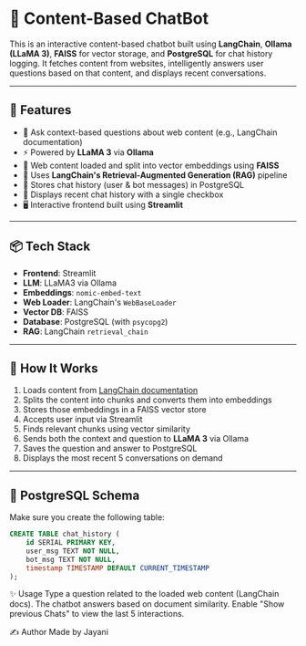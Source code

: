 # 🧠 Content-Based ChatBot

This is an interactive content-based chatbot built using **LangChain**, **Ollama (LLaMA 3)**, **FAISS** for vector storage, and **PostgreSQL** for chat history logging. It fetches content from websites, intelligently answers user questions based on that content, and displays recent conversations.

---

## 🚀 Features

- 💬 Ask context-based questions about web content (e.g., LangChain documentation)
- ⚡ Powered by **LLaMA 3** via **Ollama**
- 📄 Web content loaded and split into vector embeddings using **FAISS**
- 🧠 Uses **LangChain's Retrieval-Augmented Generation (RAG)** pipeline
- 💾 Stores chat history (user & bot messages) in PostgreSQL
- 📜 Displays recent chat history with a single checkbox
- 🖥️ Interactive frontend built using **Streamlit**

---

## 📦 Tech Stack

- **Frontend**: Streamlit
- **LLM**: LLaMA3 via Ollama
- **Embeddings**: `nomic-embed-text`
- **Web Loader**: LangChain's `WebBaseLoader`
- **Vector DB**: FAISS
- **Database**: PostgreSQL (with `psycopg2`)
- **RAG**: LangChain `retrieval_chain`

---

## 🧠 How It Works

1. Loads content from [LangChain documentation](https://docs.smith.langchain.com/)
2. Splits the content into chunks and converts them into embeddings
3. Stores those embeddings in a FAISS vector store
4. Accepts user input via Streamlit
5. Finds relevant chunks using vector similarity
6. Sends both the context and question to **LLaMA 3** via Ollama
7. Saves the question and answer to PostgreSQL
8. Displays the most recent 5 conversations on demand

---

## 📄 PostgreSQL Schema

Make sure you create the following table:

```sql
CREATE TABLE chat_history (
    id SERIAL PRIMARY KEY,
    user_msg TEXT NOT NULL,
    bot_msg TEXT NOT NULL,
    timestamp TIMESTAMP DEFAULT CURRENT_TIMESTAMP
);
``` 
✨ Usage
Type a question related to the loaded web content (LangChain docs).
The chatbot answers based on document similarity.
Enable "Show previous Chats" to view the last 5 interactions.

✍️ Author
Made by Jayani
